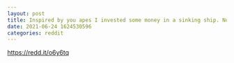 ```yaml
--- 
layout: post 
title: Inspired by you apes I invested some money in a sinking ship. Now see who is flying ? 
date: 2021-06-24 1624530596 
categories: reddit 
--- 
```

https://redd.it/o6y6tq